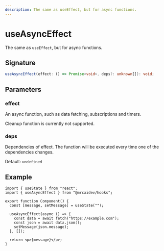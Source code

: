 ```yaml
---
description: The same as useEffect, but for async functions.
---
```


# useAsyncEffect

The same as `useEffect`, but for async functions.

## Signature

```ts
useAsyncEffect(effect: () => Promise<void>, deps?: unknown[]): void;
```

## Parameters

### effect

An async function, such as data fetching, subscriptions and timers.

Cleanup function is currently not supported.

### deps

Dependencies of effect. The function will be executed every time one of the dependencies changes.

Default: `undefined`

## Example

```tsx
import { useState } from "react";
import { useAsyncEffect } from "@mrcaidev/hooks";

export function Component() {
  const [message, setMessage] = useState("");

  useAsyncEffect(async () => {
    const data = await fetch("https://example.com");
    const json = await data.json();
    setMessage(json.message);
  }, []);

  return <p>{message}</p>;
}
```
